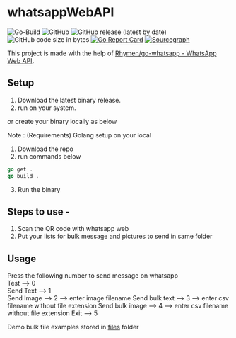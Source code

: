 # whatsappWebAPI

![Go-Build](https://github.com/Piyushhbhutoria/whatsappWebAPI/workflows/Go-Build/badge.svg)
![GitHub](https://img.shields.io/github/license/Piyushhbhutoria/whatsappWebAPI)
![GitHub release (latest by date)](https://img.shields.io/github/v/release/Piyushhbhutoria/whatsappWebAPI)
![GitHub code size in bytes](https://img.shields.io/github/languages/code-size/Piyushhbhutoria/whatsappWebAPI)
[![Go Report Card](https://goreportcard.com/badge/github.com/Piyushhbhutoria/whatsappWebAPI)](https://goreportcard.com/report/github.com/Piyushhbhutoria/whatsappWebAPI)
[![Sourcegraph](https://sourcegraph.com/github.com/Piyushhbhutoria/whatsappWebAPI/-/badge.svg)](https://sourcegraph.com/github.com/Piyushhbhutoria/whatsappWebAPI?badge)

This project is made with the help of [Rhymen/go-whatsapp - WhatsApp Web API](https://github.com/Rhymen/go-whatsapp).


## Setup

1. Download the latest binary release.
2. run on your system.

or create your binary locally as below

Note : (Requirements) Golang setup on your local

1. Download the repo
2. run commands below

```go
go get .
go build .
```

3. Run the binary

## Steps to use -

1. Scan the QR code with whatsapp web
2. Put your lists for bulk message and pictures to send in same folder

## Usage

Press the following number to send message on whatsapp  
Test --> 0  
Send Text --> 1  
Send Image --> 2  --> enter image filename
Send bulk text --> 3  --> enter csv filename without file extension
Send bulk image --> 4    --> enter csv filename without file extension
Exit --> 5

Demo bulk file examples stored in [files](/files) folder
